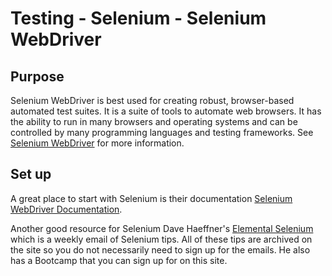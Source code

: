 # Testing - Selenium - Selenium WebDriver

## Purpose

Selenium WebDriver is best used for creating robust, browser-based automated
test suites. It is a suite of tools to automate web browsers. It has the
ability to run in many browsers and operating systems and can be controlled by
many programming languages and testing frameworks. See
[Selenium WebDriver](http://www.seleniumhq.org/projects/webdriver) for more
information.

## Set up

A great place to start with Selenium is their documentation
[Selenium WebDriver Documentation](http://http://docs.seleniumhq.org/docs/03_webdriver.jsp).

Another good resource for Selenium Dave Haeffner's
[Elemental Selenium](http://elementalselenium.com) which is a weekly email of
Selenium tips. All of these tips are archived on the site so you do not
necessarily need to sign up for the emails. He also has a Bootcamp that you can
sign up for on this site.